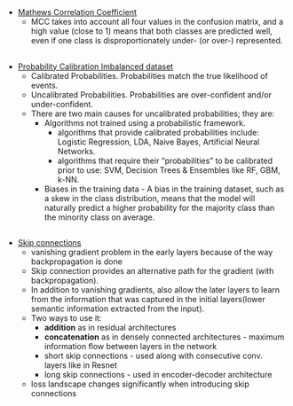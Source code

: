 ##
- [Mathews Correlation Coefficient](https://towardsdatascience.com/the-best-classification-metric-youve-never-heard-of-the-matthews-correlation-coefficient-3bf50a2f3e9a)
    - MCC takes into account all four values in the confusion matrix, and a high value (close to 1) means that both classes are predicted well, even if one class is disproportionately under- (or over-) represented.
    
##
- [Probability Calibration Imbalanced dataset](https://machinelearningmastery.com/probability-calibration-for-imbalanced-classification/)
    - Calibrated Probabilities. Probabilities match the true likelihood of events.
    - Uncalibrated Probabilities. Probabilities are over-confident and/or under-confident.
  - There are two main causes for uncalibrated probabilities; they are:
      - Algorithms not trained using a probabilistic framework.
          - algorithms that provide calibrated probabilities include: Logistic Regression, LDA, Naive Bayes, Artificial Neural Networks.
          - algorithms that require their “probabilities” to be calibrated prior to use: SVM, Decision Trees & Ensembles like RF, GBM, k-NN.
      - Biases in the training data - A bias in the training dataset, such as a skew in the class distribution, means that the model will naturally predict a higher probability for the majority class than the minority class on average.

##
- [Skip connections](https://theaisummer.com/skip-connections/)
    - vanishing gradient problem in the early layers because of the way backpropagation is done
    - Skip connection provides an alternative path for the gradient (with backpropagation).
    - In addition to vanishing gradients, also allow the later layers to learn from the information that was captured in the initial layers(lower semantic information extracted from the input). 
    - Two ways to use it:
        - **addition** as in residual architectures
        - **concatenation** as in densely connected architectures - maximum information flow between layers in the network
        - short skip connections - used along with consecutive conv. layers like in Resnet
        - long skip connections - used in encoder-decoder architecture 
    - loss landscape changes significantly when introducing skip connections


